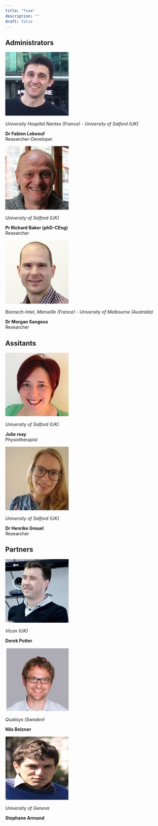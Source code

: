 ```yaml
---
title: "Team"
description: ""
draft: false
---
```


<div class="py-5 text-center bg-light">
    <div class="container">
      <div class="row">
        <div class="col-md-12">
          <h2>Administrators</h2>
        </div>
      </div>
      <div class="row">
        <div class="col-md-4 p-4">
          <img class="img-fluid d-block rounded-circle mx-auto" src="fabien.jpg" height="200" width="200">
          <p class="my-4"><i>University Hospital Nantes (France) - University of Salford (UK)</i></p>
          <p><b>Dr Fabien Leboeuf</b>
            <br>Researcher-Developer</p>
        </div>
        <div class="col-md-4 p-4">
          <img class="img-fluid d-block rounded-circle mx-auto" src="richard.jpg" height="200" width="200">
           <p class="my-4"><i>University of Salford (UK)</i></p>
          <p><b>Pr Richard Baker (phD-CEng)</b>
            <br>Researcher</p>
        </div>
        <div class="col-md-4 p-4">
          <img class="img-fluid d-block rounded-circle mx-auto" src="morgan.jpg" height="200" width="200">
          <p class="my-4"><i>Biomech-Intel, Marseille (France) - University of Melbourne (Australia)</i></p>
          <p><b>Dr Morgan Sangeux</b>
            <br>Researcher</p>
        </div>
      </div>
    </div>
  </div>


  <div class="py-5 text-center bg-light">
      <div class="container">
        <div class="row">
          <div class="col-md-12">
            <h2>Assitants</h2>
          </div>
        </div>
        <div class="row">
          <div class="col-md-4 p-4">
            <img class="img-fluid d-block rounded-circle mx-auto" src="julie.jpg" height="200" width="200">
            <p class="my-4"><i>University of Salford (UK)</i></p>
            <p><b>Julie reay</b>
              <br>Physiotherapist</p>
          </div>
          <div class="col-md-4 p-4">
            <img class="img-fluid d-block rounded-circle mx-auto" src="henrike.jpg" height="200" width="200">
             <p class="my-4"><i>University of Salford (UK)</i></p>
            <p><b>Dr Henrike Greuel</b>
              <br>Researcher</p>
          </div>
        </div>
      </div>
    </div>

<div class="py-5 text-center bg-light">
    <div class="container">
      <div class="row">
        <div class="col-md-12">
          <h2>Partners</h2>
        </div>
      </div>
      <div class="row">
        <div class="col-md-4 p-4">
          <img class="img-fluid d-block rounded-circle mx-auto" src="derek.jpg" height="200" width="200">
          <p class="my-4"><i>Vicon (UK)</i></p>
          <p><b>Derek Potter</b>
        </div>
        <div class="col-md-4 p-4">
          <img class="img-fluid d-block rounded-circle mx-auto" src="nils.png" height="200" width="200">
          <p class="my-4"><i>Qualisys (Sweden)</i></p>
          <p><b>Nils Belzner</b>
        </div>
        <div class="col-md-4 p-4">
          <img class="img-fluid d-block rounded-circle mx-auto" src="stephane.jpg" height="200" width="200">
          <p class="my-4"><i>University of Geneva</i></p>
          <p><b>Stephane Armand</b>
        </div>
      </div>
    </div>



  </div>
